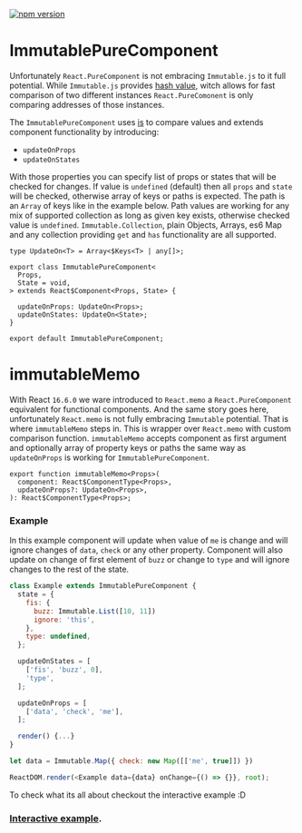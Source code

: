 [![npm version](https://badge.fury.io/js/react-immutable-pure-component.svg)](https://badge.fury.io/js/react-immutable-pure-component)

# ImmutablePureComponent

Unfortunately `React.PureComponent` is not embracing `Immutable.js` to it full
potential. While `Immutable.js` provides [hash value](https://facebook.github.io/immutable-js/docs/#/ValueObject/hashCode),
witch allows for fast comparison of two different instances
`React.PureComonent` is only comparing addresses of those instances.

The `ImmutablePureComponent` uses [is](https://facebook.github.io/immutable-js/docs/#/is) to compare values and
extends component functionality by introducing:
* `updateOnProps`
* `updateOnStates`

With those properties you can specify list of props or states that will be
checked for changes. If value is `undefined` (default) then all `props` and
`state` will be checked, otherwise array of keys or paths is expected. The path
is an `Array` of keys like in the example below. Path values are working for
any mix of supported collection as long as given key exists, otherwise checked
value is `undefined`. `Immutable.Collection`, plain Objects, Arrays, es6 Map
and any collection providing `get` and `has` functionality are all supported.

```
type UpdateOn<T> = Array<$Keys<T> | any[]>;

export class ImmutablePureComponent<
  Props,
  State = void,
> extends React$Component<Props, State> {

  updateOnProps: UpdateOn<Props>;
  updateOnStates: UpdateOn<State>;
}

export default ImmutablePureComponent;
```

# immutableMemo

With React `16.6.0` we ware introduced to `React.memo` a `React.PureComponent`
equivalent for functional components. And the same story goes here,
unfortunately `React.memo` is not fully embracing `Immutable` potential. That
is where `immutableMemo` steps in. This is wrapper over `React.memo` with
custom comparison function. `immutableMemo` accepts component as first argument
and optionally array of property keys or paths the same way as `updateOnProps`
is working for `ImmutablePureComponent`.

```
export function immutableMemo<Props>(
  component: React$ComponentType<Props>,
  updateOnProps?: UpdateOn<Props>,
): React$ComponentType<Props>;
```

### Example
In this example component will update when value of `me` is change and will
ignore changes of `data`, `check` or any other property. Component will also
update on change of first element of `buzz` or change to `type` and will ignore
changes to the rest of the state. 

```js
class Example extends ImmutablePureComponent {
  state = {
    fis: { 
      buzz: Immutable.List([10, 11])
      ignore: 'this',
    },
    type: undefined,
  };

  updateOnStates = [
    ['fis', 'buzz', 0],
    'type',
  ];

  updateOnProps = [
    ['data', 'check', 'me'],
  ];

  render() {...}
}

let data = Immutable.Map({ check: new Map([['me', true]]) }) 

ReactDOM.render(<Example data={data} onChange={() => {}}, root);
```

To check what its all about checkout the interactive example :D
### [Interactive example](https://codesandbox.io/s/github/Monar/react-immutable-pure-component/tree/master/example).

